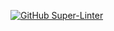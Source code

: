 [![GitHub Super-Linter](https://github.com/lucjans26/be-Notify/workflows/Lint%20Code%20Base/badge.svg)](https://github.com/marketplace/actions/super-linter)
